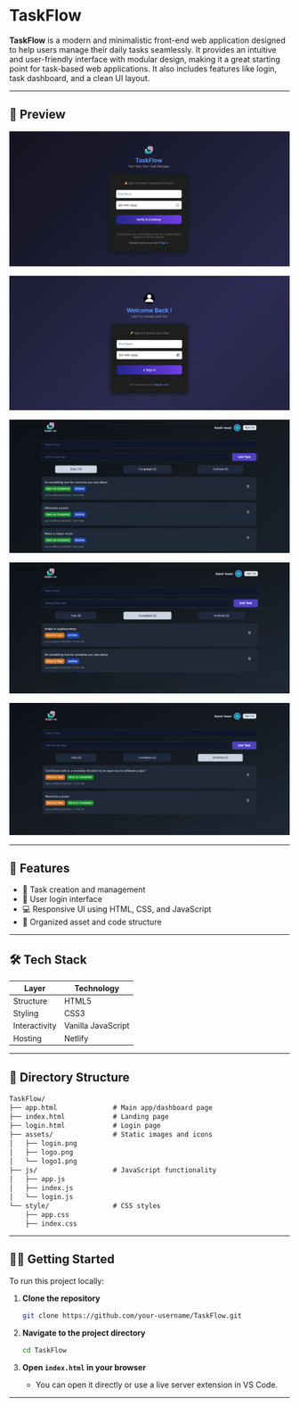 # TaskFlow

**TaskFlow** is a modern and minimalistic front-end web application designed to help users manage their daily tasks seamlessly. 
It provides an intuitive and user-friendly interface with modular design, making it a great starting point for task-based web applications.
It also includes features like login, task dashboard, and a clean UI layout.

---
## 📸 Preview

![Age Restricted Registration Form](Snapshots/index.png)

![Existing User Signin Form](Snapshots/signin.png)

![Todo Tasks List Focused Card](Snapshots/dashboard1.png)

![Completed Tasks List Focused Card](Snapshots/dashboard2.png)

![Archived Tasks List Focused Task Card](Snapshots/dashboard3.png)


---

## 🚀 Features

- 📝 Task creation and management
- 🔐 User login interface
- 💻 Responsive UI using HTML, CSS, and JavaScript
- 📂 Organized asset and code structure

---

## 🛠️ Tech Stack

| Layer          | Technology         |
|----------------|--------------------|
| Structure      | HTML5              |
| Styling        | CSS3               |
| Interactivity  | Vanilla JavaScript |
| Hosting        | Netlify            |

---

## 📁 Directory Structure

```
TaskFlow/
├── app.html              # Main app/dashboard page
├── index.html            # Landing page
├── login.html            # Login page
├── assets/               # Static images and icons
│   ├── login.png
│   ├── logo.png
│   └── logo1.png
├── js/                   # JavaScript functionality
│   ├── app.js
│   ├── index.js
│   └── login.js
└── style/                # CSS styles
    ├── app.css
    ├── index.css
```

---



## 🧑‍💻 Getting Started

To run this project locally:

1. **Clone the repository**
   ```bash
   git clone https://github.com/your-username/TaskFlow.git
   ```

2. **Navigate to the project directory**
   ```bash
   cd TaskFlow
   ```

3. **Open `index.html` in your browser**
   - You can open it directly or use a live server extension in VS Code.


---
